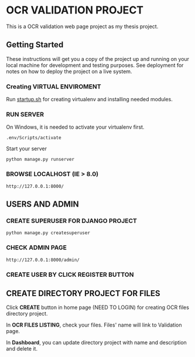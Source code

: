 # OCR VALIDATION PROJECT

This is a OCR validation web page project as my thesis project.

## Getting Started

These instructions will get you a copy of the project up and running on your local machine for development and testing purposes. See deployment for notes on how to deploy the project on a live system.

### Creating VIRTUAL ENVIROMENT
Run [startup.sh](startup.sh) for creating virtualenv and installing needed modules.

### RUN SERVER
On Windows, it is needed to activate your virtualenv first.
```
.env/Scripts/activate
```
Start your server
```
python manage.py runserver
```

### BROWSE LOCALHOST (IE > 8.0)
```
http://127.0.0.1:8000/
```

## USERS AND ADMIN

### CREATE SUPERUSER FOR DJANGO PROJECT
```
python manage.py createsuperuser
```
### CHECK ADMIN PAGE
```
http://127.0.0.1:8000/admin/
```
### CREATE USER BY CLICK REGISTER BUTTON

## CREATE DIRECTORY PROJECT FOR FILES
Click **CREATE** button in home page (NEED TO LOGIN) for creating OCR files directory project.

In **OCR FILES LISTING**, check your files. Files' name will link to Validation page.

In **Dashboard**, you can update directory project with name and description and delete it.


